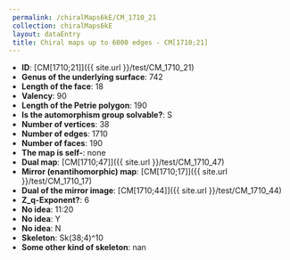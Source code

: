```yaml
--- 
 permalink: /chiralMaps6kE/CM_1710_21 
 collection: chiralMaps6kE
 layout: dataEntry
 title: Chiral maps up to 6000 edges - CM[1710;21]
---
```


- **ID**: [CM[1710;21]]({{ site.url }}/test/CM_1710_21)
- **Genus of the underlying surface**: 742
- **Length of the face**: 18
- **Valency**: 90
- **Length of the Petrie polygon**: 190
- **Is the automorphism group solvable?**: S
- **Number of vertices**: 38
- **Number of edges**: 1710
- **Number of faces**: 190
- **The map is self-**: none
- **Dual map**: [CM[1710;47]]({{ site.url }}/test/CM_1710_47)
- **Mirror (enantihomorphic) map**: [CM[1710;17]]({{ site.url }}/test/CM_1710_17)
- **Dual of the mirror image**: [CM[1710;44]]({{ site.url }}/test/CM_1710_44)
- **Z_q-Exponent?**: 6
- **No idea**:  11:20
- **No idea**: Y
- **No idea**: N
- **Skeleton**: Sk(38;4)^10
- **Some other kind of skeleton**: nan
